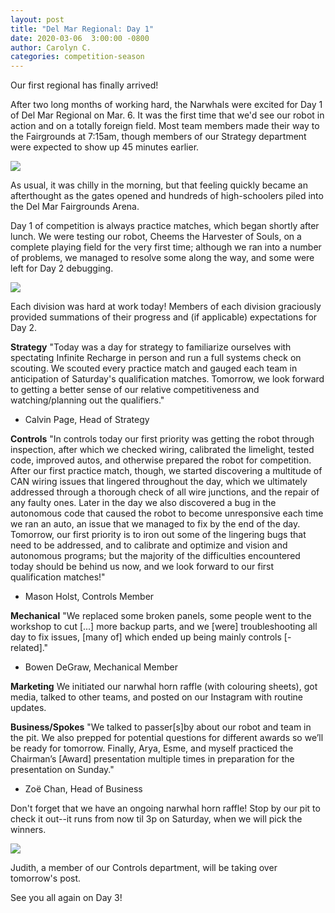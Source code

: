 ```yaml
---
layout: post
title: "Del Mar Regional: Day 1"
date: 2020-03-06  3:00:00 -0800
author: Carolyn C.
categories: competition-season
---
```


Our first regional has finally arrived! 

After two long months of working hard, the Narwhals were excited for Day 1 of Del Mar Regional on Mar. 6. It was the first time that we'd see our robot in action and on a totally foreign field. Most team members made their way to the Fairgrounds at 7:15am, though members of our Strategy department were expected to show up 45 minutes earlier.

<img src="/assets/blog_photos/2020DMR/DMR20201-1.jpg" class="leftimage">

As usual, it was chilly in the morning, but that feeling quickly became an afterthought as the gates opened and hundreds of high-schoolers piled into the Del Mar Fairgrounds Arena.

Day 1 of competition is always practice matches, which began shortly after lunch. We were testing our robot, Cheems the Harvester of Souls, on a complete playing field for the very first time; although we ran into a number of problems, we managed to resolve some along the way, and some were left for Day 2 debugging.

<img src="/assets/blog_photos/2020DMR/DMR20201-2.jpg" class="leftimage">

Each division was hard at work today! Members of each division graciously provided summations of their progress and (if applicable) expectations for Day 2.

**Strategy**
"Today was a day for strategy to familiarize ourselves with spectating Infinite Recharge in person and run a full systems check on scouting. We scouted every practice match and gauged each team in anticipation of Saturday's qualification matches. Tomorrow, we look forward to getting a better sense of our relative competitiveness and watching/planning out the qualifiers."
- Calvin Page, Head of Strategy

**Controls**
"In controls today our first priority was getting the robot through inspection, after which we checked wiring, calibrated the limelight, tested code, improved autos, and otherwise prepared the robot for competition. After our first practice match, though, we started discovering a multitude of CAN wiring issues that lingered throughout the day, which we ultimately addressed through a thorough check of all wire junctions, and the repair of any faulty ones. Later in the day we also discovered a bug in the autonomous code that caused the robot to become unresponsive each time we ran an auto, an issue that we managed to fix by the end of the day. Tomorrow, our first priority is to iron out some of the lingering bugs that need to be addressed, and to calibrate and optimize and vision and autonomous programs; but the majority of the difficulties encountered today should be behind us now, and we look forward to our first qualification matches!"
- Mason Holst, Controls Member

**Mechanical**
"We replaced some broken panels, some people went to the workshop to cut [...] more backup parts, and we [were] troubleshooting all day to fix issues, [many of] which ended up being mainly controls [-related]."
- Bowen DeGraw, Mechanical Member

**Marketing**
We initiated our narwhal horn raffle (with colouring sheets), got media, talked to other teams, and posted on our Instagram with routine updates.

**Business/Spokes**
"We talked to passer[s]by about our robot and team in the pit. We also prepped for potential questions for different awards so we’ll be ready for tomorrow. Finally, Arya, Esme, and myself practiced the Chairman’s [Award] presentation multiple times in preparation for the presentation on Sunday."
- Zoë Chan, Head of Business

Don't forget that we have an ongoing narwhal horn raffle! Stop by our pit to check it out--it runs from now til 3p on Saturday, when we will pick the winners.

<img src="/assets/blog_photos/2020DMR/DMR20201-3.jpg" class="leftimage">

Judith, a member of our Controls department, will be taking over tomorrow's post.

See you all again on Day 3!
